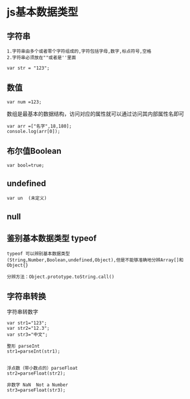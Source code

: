 # js基本数据类型

## 字符串
	1.字符串由多个或者零个字符组成的,字符包括字母,数字,标点符号,空格
	2.字符串必须放在""或者是''里面
```
var str = "123";
```

## 数值
```
var num =123;
```
数组是最基本的数据结构，访问对应的属性就可以通过访问其内部属性名即可
```
var arr =["名字",18,180];
console.log(arr[0]);
```

## 布尔值Boolean
```
var bool=true;
```

## undefined
```
var un  (未定义)
```

## null

## 鉴别基本数据类型 typeof
	typeof 可以辨别基本数据类型
	(String,Number,Boolean,undefined,Object),但是不能够准确地分辨Array[]和Object{}
```
分辨方法：Object.prototype.toString.call()
```

## 字符串转换
字符串转数字
```
var str1="123";
var str2="12.3";
var str3="中文";

整形 parseInt
str1=parseInt(str1);


浮点数（带小数点的）parseFloat
str2=parseFloat(str2);

非数字 NaN  Not a Number
str3=parseFloat(str3);
```





